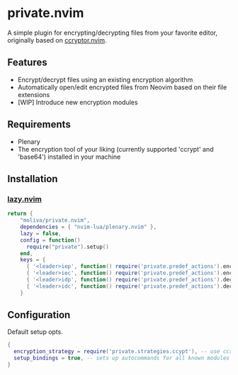 # private.nvim

A simple plugin for encrypting/decrypting files from your favorite editor, originally based on [ccryptor.nvim](https://github.com/kurotych/ccryptor.nvim).

## Features

- Encrypt/decrypt files using an existing encryption algorithm
- Automatically open/edit encrypted files from Neovim based on their file extensions
- [WIP] Introduce new encryption modules

## Requirements

- Plenary
- The encryption tool of your liking (currently supported 'ccrypt' and 'base64') installed in your machine

## Installation

### [lazy.nvim](https://github.com/folke/lazy.nvim)

```lua
return {
    "moliva/private.nvim",
    dependencies = { "nvim-lua/plenary.nvim" },
    lazy = false,
    config = function()
      require("private").setup()
    end,
    keys = {
      { '<leader>iep', function() require('private.predef_actions').encrypt_path() end,         desc = "encrypt file by path" },
      { '<leader>iec', function() require('private.predef_actions').encrypt_current_file() end, desc = "encrypt current file" },
      { '<leader>idp', function() require('private.predef_actions').decrypt_path() end,         desc = "decrypt file by path" },
      { '<leader>idc', function() require('private.predef_actions').decrypt_current_file() end, desc = "decrypt current file" },
    }
```

## Configuration

Default setup opts.
```lua
{
  encryption_strategy = require('private.strategies.ccypt'), -- use ccrypt as default
  setup_bindings = true, -- sets up autocommands for all known modules to be decrypted on open and encrypted on save
}
```


